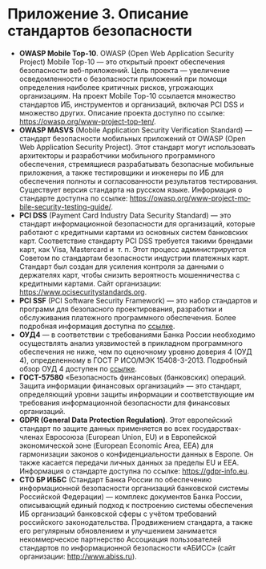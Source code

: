 # Приложение 3. Описание стандартов безопасности

  <ul>
    <li><strong>OWASP Mobile Top-10</strong>. OWASP (Open Web Application Security Project) Mobile Top-10 — это открытый проект обеспечения безопасности веб-приложений. Цель проекта — увеличение осведомленности о безопасности приложений при помощи определения наиболее критичных рисков, угрожающих организациям. На проект Mobile Top-10 ссылается множество стандартов ИБ, инструментов и организаций, включая PCI DSS и множество других. Описание проекта доступно по ссылке: <a href="https://owasp.org/www-project-top-ten/">https://owasp.org/www-project-top-ten/</a>.</li>
    <li><strong>OWASP MASVS</strong> (Mobile Application Security Verification Standard) — стандарт безопасности мобильных приложений от OWASP (Open Web Application Security Project). Этот стандарт могут использовать архитекторы и разработчики мобильного программного обеспечения, стремящиеся разрабатывать безопасные мобильные приложения, а также тестировщики и инженеры по ИБ для обеспечения полноты и согласованности результатов тестирования. Существует версия стандарта на русском языке. Информация о стандарте доступна по ссылке: <a href="https://owasp.org/www-project-mobile-security-testing-guide/"><span lang="EN-US">https</span>://<span lang="EN-US">owasp</span>.<span lang="EN-US">org</span>/<span lang="EN-US">www</span>-<span lang="EN-US">project</span>-<span lang="EN-US">mobile</span>-<span lang="EN-US">security</span>-<span lang="EN-US">testing</span>-<span lang="EN-US">guide</span>/</a>.</li>
    <li><strong>PCI DSS</strong> (Payment Card Industry Data Security Standard) — это стандарт информационной безопасности для организаций, которые работают с кредитными картами из основных систем банковских карт. Соответствие стандарту PCI DSS требуется такими брендами карт, как Visa, Mastercard и  т. п. Этот процесс администрируется Советом по стандартам безопасности индустрии платежных карт. Стандарт был создан для усиления контроля за данными о держателях карт, чтобы снизить вероятность мошенничества с кредитными картами. Сайт организации: <a href="https://www.pcisecuritystandards.org">https://www.pcisecuritystandards.org</a>.</li>
    <li><strong>PCI SSF</strong> (PCI Software Security Framework) — это набор стандартов и программ для безопасного проектирования, разработки и обслуживания платежного программного обеспечения. Более подробная информация доступна по <a href="https://listings.pcisecuritystandards.org/documents/Secure-Software-Program-Guide-v1.pdf">ссылке</a>.</li>
    <li><strong>ОУД4</strong> — в соответствии с требованиями Банка России необходимо осуществлять анализ уязвимостей в прикладном программного обеспечения не ниже, чем по оценочному уровню доверия 4 (ОУД 4), определенному в ГОСТ Р ИСО/МЭК 15408-3-2013. Подробный обзор ОУД 4 доступен по <a href=" https://habr.com/ru/company/swordfish_security/blog/543016/">ссылке</a>.</li>
    <li><strong>ГОСТ-57580</strong> «Безопасность финансовых (банковских) операций. Защита информации финансовых организаций» — это стандарт, определяющий уровни защиты информации и соответствующие им требования информационной безопасности для финансовых организаций.</li>
    <li><b>GDPR (General Data Protection Regulation)</b>. Этот европейский стандарт по защите данных применяется во всех государствах-членах Евросоюза (European Union, EU) и в Европейской экономической зоне (European Economic Area, EEA) для гармонизации законов о конфиденциальности данных в Европе. Он также касается передачи личных данных за пределы EU и EEA. Информация о стандарте доступна по ссылке: <a href="https://gdpr-info.eu">https://gdpr-info.eu</a>.</li>
    <li><strong>СТО БР ИББС</strong> (Стандарт Банка России по обеспечению информационной безопасности организаций банковской системы Российской Федерации) — комплекс документов Банка России, описывающий единый подход к построению системы обеспечения ИБ организаций банковской сферы с учётом требований российского законодательства. Продвижением стандарта, а также его регулярным обновлением и улучшением занимается некоммерческое партнерство Ассоциация пользователей стандартов по информационной безопасности «АБИСС» (сайт организации: <a href="http://www.abiss.ru">http://www.abiss.ru</a>).</li>
  </ul>
  <p> </p>
</body>
</html>